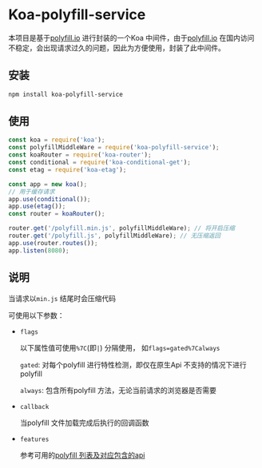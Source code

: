 # Koa-polyfill-service

本项目是基于[polyfill.io](https://polyfill.io/v3/) 进行封装的一个Koa 中间件，由于[polyfill.io](https://polyfill.io/v3/) 在国内访问不稳定，会出现请求过久的问题，因此为方便使用，封装了此中间件。

## 安装
``` bash
npm install koa-polyfill-service
```

## 使用
```javascript
const koa = require('koa');
const polyfillMiddleWare = require('koa-polyfill-service');
const koaRouter = require('koa-router');
const conditional = require('koa-conditional-get');
const etag = require('koa-etag');

const app = new koa();
// 用于缓存请求
app.use(conditional());
app.use(etag());
const router = koaRouter();

router.get('/polyfill.min.js', polyfillMiddleWare); // 将开启压缩
router.get('/polyfill.js', polyfillMiddleWare); // 无压缩返回
app.use(router.routes());
app.listen(8080);
```

## 说明

当请求以`min.js` 结尾时会压缩代码

可使用以下参数：

- `flags`
  
  以下属性值可使用`%7C`(即`|`) 分隔使用， 如`flags=gated%7Calways`

  `gated`: 对每个polyfill 进行特性检测，即仅在原生Api 不支持的情况下进行 polyfill

  `always`: 包含所有polyfill 方法，无论当前请求的浏览器是否需要

- `callback`
   
  当polyfill 文件加载完成后执行的回调函数

- `features`

  参考可用的[polyfill 列表及对应包含的api](https://polyfill.io/v3/url-builder/)
